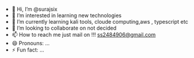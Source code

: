 - 👋 Hi, I’m @surajsix
- 👀 I’m interested in learning new technologies 
- 🌱 I’m currently learning kali tools, cloude computing,aws , typescript etc 
- 💞️ I’m looking to collaborate on not decided 
- 📫 How to reach me just mail on !!! ss2484906@gmail.com
- 😄 Pronouns: ...
- ⚡ Fun fact: ...

<!---
surajsix/surajsix is a ✨ special ✨ repository because its `README.md` (this file) appears on your GitHub profile.
You can click the Preview link to take a look at your changes.
--->
